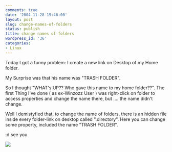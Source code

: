 ```yaml
---
comments: true
date: '2004-11-28 19:46:00'
layout: post
slug: change-names-of-folders
status: publish
title: change names of folders
wordpress_id: '36'
categories:
- Linux
---
```


Today I got a funny problem: I create a new link on Desktop of my Home folder.
  
My Surprise was that his name was "TRASH FOLDER".
  
So I thought "WHAT's UP?? Who gave this name to my home folder??". The first Thing I've done ( as ex-Winzozz User ) was right-click on folder to access properties and change the name there, but .... the name didn't change.
  
Well I demistyfied that, to change the name of folders, there is an hidden file inside every folder-link on desktop called ".directory". Here you can change some property, included the name "TRASH FOLDER".
  

  
:d see you
  


[![](http://www.feedburner.com/fb/images/pub/flchklt.gif)](http://feeds.feedburner.com/zekussuse)

